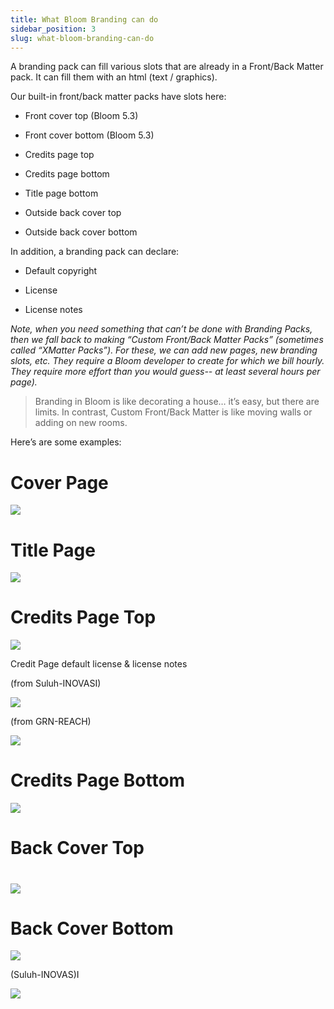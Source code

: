 ```yaml
---
title: What Bloom Branding can do
sidebar_position: 3
slug: what-bloom-branding-can-do
---
```



A branding pack can fill various slots that are already in a Front/Back Matter pack. It can fill them with an html (text / graphics).

Our built-in front/back matter packs have slots here:

- Front cover top (Bloom 5.3)

- Front cover bottom (Bloom 5.3)

- Credits page top

- Credits page bottom

- Title page bottom

- Outside back cover top

- Outside back cover bottom

In addition, a branding pack can declare:

- Default copyright

- License

- License notes

_Note, when you need something that can’t be done with Branding Packs, then we fall back to making “Custom Front/Back Matter Packs” (sometimes called “XMatter Packs”). For these, we can add new pages, new branding slots, etc. They require a Bloom developer to create for which we bill hourly. They require more effort than you would guess-- at least several hours per page)._

> Branding in Bloom is like decorating a house… it’s easy, but there are limits. In contrast, Custom Front/Back Matter is like moving walls or adding on new rooms.

Here’s are some examples:

# Cover Page

![](/notion_imgs/1391013552.png)

# Title Page

![](/notion_imgs/1388812775.png)

# Credits Page Top

![](/notion_imgs/1685747876.png)

Credit Page default license & license notes

(from Suluh-INOVASI)

![](/notion_imgs/1126047446.png)

(from GRN-REACH)

![](/notion_imgs/796665851.png)

# Credits Page Bottom

![](/notion_imgs/1221891027.png)

# Back Cover Top

# 

![](/notion_imgs/841236590.png)

# Back Cover Bottom

![](/notion_imgs/1092284197.png)

(Suluh-INOVAS)I

![](/notion_imgs/1498537535.png)
